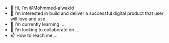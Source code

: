 - 👋 Hi, I’m @Mohmmed-alwakid
- 👀 I’m interested in build and deliver a successful digital product that user will love and use 
- 🌱 I’m currently learning ...
- 💞️ I’m looking to collaborate on ...
- 📫 How to reach me ...

<!---
Mohmmed-alwakid/Mohmmed-alwakid is a ✨ special ✨ repository because its `README.md` (this file) appears on your GitHub profile.
You can click the Preview link to take a look at your changes.
--->
